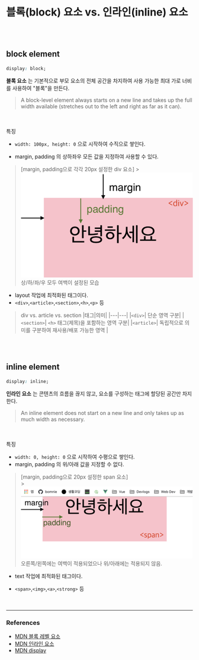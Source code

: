 # 블록(block) 요소 vs. 인라인(inline) 요소

<br>
<br>

## block element

```css
display: block;
```

**블록 요소** 는 기본적으로 부모 요소의 전체 공간을 차지하여 사용 가능한 최대 가로 너비를 사용하여 "블록"을 만든다.

> A block-level element always starts on a new line and takes up the full width available (stretches out to the left and right as far as it can).

<br> 
<br>
특징

- `width: 100px, height: 0` 으로 시작하여 수직으로 쌓인다.

- margin, padding 의 상하좌우 모든 값을 지정하여 사용할 수 있다.

> [margin, padding으로 각각 20px 설정한 div 요소] > ![div](../images/css/div.png)
> 상/하/좌/우 모두 여백이 설정된 모습

- layout 작업에 최적화된 태그이다.
- `<div>`,`<article>`,`<section>`,`<h>`,`<p>` 등 <br>

> div vs. article vs. section
> |태그|의미|
> |---|---|
> |`<div>`| 단순 영역 구분|
> |`<section>`| `<h>` 태그(제목)을 포함하는 영역 구분|
> |`<article>`| 독립적으로 의미를 구분하여 재사용/배포 가능한 영역 |

<br>
<br>

## inline element

```css
display: inline;
```

**인라인 요소** 는 콘텐츠의 흐름을 끊지 않고, 요소를 구성하는 태그에 할당된 공간만 차지한다.

> An inline element does not start on a new line and only takes up as much width as necessary.

<br>
<br>
특징

- `width: 0, height: 0` 으로 시작하여
  수평으로 쌓인다.
- margin, padding 의 위/아래 값을 지정할 수 없다.

> [margin, padding으로 20px 설정한 span 요소]<br> > ![span](../images/css/span.png)<br>
> 오른쪽/왼쪽에는 여백이 적용되었으나 위/아래에는 적용되지 않음.

- text 작업에 최적화된 태그이다.

- `<span>`,`<img>`,`<a>`,`<strong>` 등
  <br>
  <br>
  <br>

---

### References

- [MDN 블록 레벨 요소](https://developer.mozilla.org/ko/docs/Web/HTML/Block-level_elements)
- [MDN 인라인 요소](https://developer.mozilla.org/ko/docs/Web/HTML/Inline_elements)
- [MDN display](https://developer.mozilla.org/ko/docs/Web/CSS/display)
